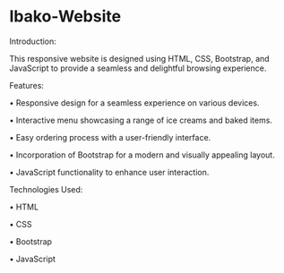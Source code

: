 # Ibako-Website
Introduction:

This responsive website is designed using HTML, CSS, Bootstrap, and JavaScript to provide a seamless and delightful browsing experience.


Features:

• Responsive design for a seamless experience on various devices.

• Interactive menu showcasing a range of ice creams and baked items.

• Easy ordering process with a user-friendly interface.

• Incorporation of Bootstrap for a modern and visually appealing layout.

• JavaScript functionality to enhance user interaction.



Technologies Used:

• HTML

• CSS

• Bootstrap

• JavaScript
